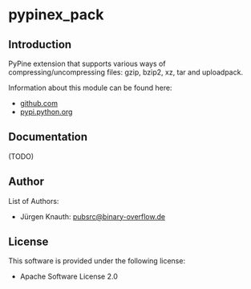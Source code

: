 pypinex_pack
==========

Introduction
------------

PyPine extension that supports various ways of compressing/uncompressing files: gzip, bzip2, xz, tar and uploadpack.

Information about this module can be found here:

* [github.com](https://github.com/jkpubsrc/pypinex-pack)
* [pypi.python.org](https://pypi.python.org/pypi/pypinex-pack)

Documentation
----------------

(TODO)

Author
-------------------

List of Authors:

* Jürgen Knauth: pubsrc@binary-overflow.de

License
-------

This software is provided under the following license:

* Apache Software License 2.0



